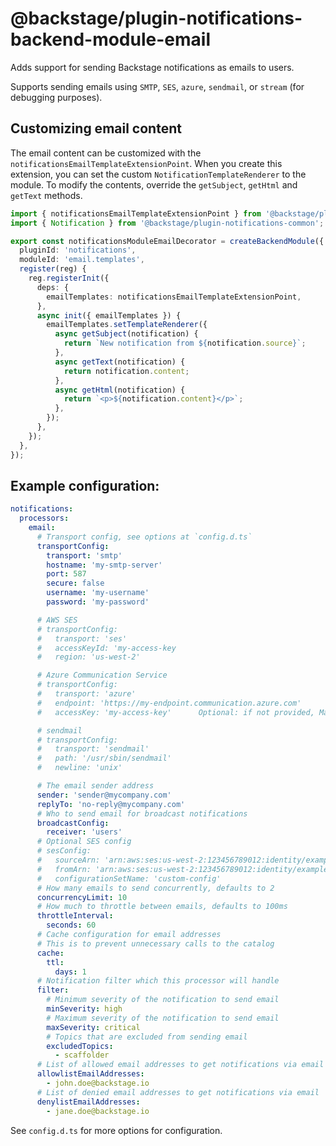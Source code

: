 # @backstage/plugin-notifications-backend-module-email

Adds support for sending Backstage notifications as emails to users.

Supports sending emails using `SMTP`, `SES`, `azure`, `sendmail`, or `stream` (for debugging purposes).

## Customizing email content

The email content can be customized with the `notificationsEmailTemplateExtensionPoint`. When you create
this extension, you can set the custom `NotificationTemplateRenderer` to the module. To modify the contents,
override the `getSubject`, `getHtml` and `getText` methods.

```ts
import { notificationsEmailTemplateExtensionPoint } from '@backstage/plugin-notifications-backend-module-email';
import { Notification } from '@backstage/plugin-notifications-common';

export const notificationsModuleEmailDecorator = createBackendModule({
  pluginId: 'notifications',
  moduleId: 'email.templates',
  register(reg) {
    reg.registerInit({
      deps: {
        emailTemplates: notificationsEmailTemplateExtensionPoint,
      },
      async init({ emailTemplates }) {
        emailTemplates.setTemplateRenderer({
          async getSubject(notification) {
            return `New notification from ${notification.source}`;
          },
          async getText(notification) {
            return notification.content;
          },
          async getHtml(notification) {
            return `<p>${notification.content}</p>`;
          },
        });
      },
    });
  },
});
```

## Example configuration:

```yaml
notifications:
  processors:
    email:
      # Transport config, see options at `config.d.ts`
      transportConfig:
        transport: 'smtp'
        hostname: 'my-smtp-server'
        port: 587
        secure: false
        username: 'my-username'
        password: 'my-password'

      # AWS SES
      # transportConfig:
      #   transport: 'ses'
      #   accessKeyId: 'my-access-key
      #   region: 'us-west-2'

      # Azure Communication Service
      # transportConfig:
      #   transport: 'azure'
      #   endpoint: 'https://my-endpoint.communication.azure.com'
      #   accessKey: 'my-access-key'      Optional: if not provided, Managed Identity will be used

      # sendmail
      # transportConfig:
      #   transport: 'sendmail'
      #   path: '/usr/sbin/sendmail'
      #   newline: 'unix'

      # The email sender address
      sender: 'sender@mycompany.com'
      replyTo: 'no-reply@mycompany.com'
      # Who to send email for broadcast notifications
      broadcastConfig:
        receiver: 'users'
      # Optional SES config
      # sesConfig:
      #   sourceArn: 'arn:aws:ses:us-west-2:123456789012:identity/example.com'
      #   fromArn: 'arn:aws:ses:us-west-2:123456789012:identity/example.com'
      #   configurationSetName: 'custom-config'
      # How many emails to send concurrently, defaults to 2
      concurrencyLimit: 10
      # How much to throttle between emails, defaults to 100ms
      throttleInterval:
        seconds: 60
      # Cache configuration for email addresses
      # This is to prevent unnecessary calls to the catalog
      cache:
        ttl:
          days: 1
      # Notification filter which this processor will handle
      filter:
        # Minimum severity of the notification to send email
        minSeverity: high
        # Maximum severity of the notification to send email
        maxSeverity: critical
        # Topics that are excluded from sending email
        excludedTopics:
          - scaffolder
      # List of allowed email addresses to get notifications via email
      allowlistEmailAddresses:
        - john.doe@backstage.io
      # List of denied email addresses to get notifications via email
      denylistEmailAddresses:
        - jane.doe@backstage.io
```

See `config.d.ts` for more options for configuration.
